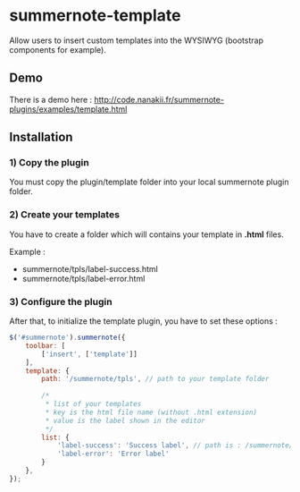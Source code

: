 summernote-template
=============

Allow users to insert custom templates into the WYSIWYG (bootstrap components for example).

Demo
-------------

There is a demo here : http://code.nanakii.fr/summernote-plugins/examples/template.html

Installation
-------------

### 1) Copy the plugin

You must copy the plugin/template folder into your local summernote plugin folder.

### 2) Create your templates

You have to create a folder which will contains your template in **.html** files.

Example :
- summernote/tpls/label-success.html
- summernote/tpls/label-error.html

### 3) Configure the plugin

After that, to initialize the template plugin, you have to set these options :

``` js
$('#summernote').summernote({
    toolbar: [
        ['insert', ['template']]
    ],
    template: {
        path: '/summernote/tpls', // path to your template folder
        
        /*
         * list of your templates
         * key is the html file name (without .html extension)
         * value is the label shown in the editor
         */
        list: {
            'label-success': 'Success label', // path is : /summernote/tpls/label-success.html
            'label-error': 'Error label'
        }
    },
});
```
